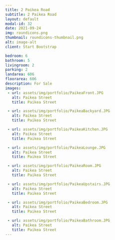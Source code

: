 ```yaml
---
title: 2 Paikea Road
subtitle: 2 Paikea Road
layout: default
modal-id: 32
date: 2021-09-24
img: roundicons.png
thumbnail: roundicons-thumbnail.png
alt: image-alt
client: Start Bootstrap

bedroom: 6
bathroom: 5
livingroom: 2
parking: 2
landarea: 606
floorarea: 606
description: For Sale
images:
 - url: assets/img/portfolio/PaikeaFront.JPG
   alt: Paikea Street
   title: Paikea Street

 - url: assets/img/portfolio/PaikeaBackyard.JPG
   alt: Paikea Street
   title: Paikea Street

 - url: assets/img/portfolio/PaikeaKitchen.JPG
   alt: Paikea Street
   title: Paikea Street

 - url: assets/img/portfolio/PaikeaLounge.JPG
   alt: Paikea Street
   title: Paikea Street

 - url: assets/img/portfolio/PaikeaRoom.JPG
   alt: Paikea Street
   title: Paikea Street

 - url: assets/img/portfolio/PaikeaUpstairs.JPG
   alt: Paikea Street
   title: Paikea Street

 - url: assets/img/portfolio/PaikeaBedroom.JPG
   alt: Paikea Street
   title: Paikea Street

 - url: assets/img/portfolio/PaikeaBathroom.JPG
   alt: Paikea Street
   title: Paikea Street
---
```

